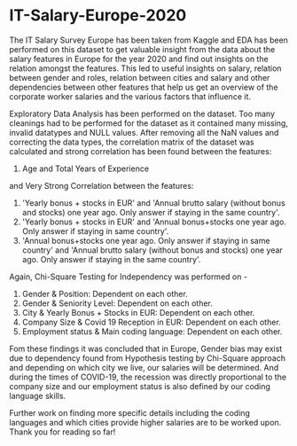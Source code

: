 # IT-Salary-Europe-2020
The IT Salary Survey Europe has been taken from Kaggle and EDA has been performed on this dataset to get valuable insight from the data about the salary features in Europe for the year 2020 and find out insights on the relation amongst the features. This led to useful insights on salary, relation between gender and roles, relation between cities and salary and other dependencies between other features that help us get an overview of the corporate worker salaries and the various factors that influence it.

Exploratory Data Analysis has been performed on the dataset. Too many cleanings had to be performed for the dataset as it contained many missing, invalid datatypes and NULL values. After removing all the NaN values and correcting the data types, the correlation matrix of the dataset was calculated and strong correlation has been found between the features:
1. Age and Total Years of Experience

and Very Strong Correlation between the features:
1. 'Yearly bonus + stocks in EUR' and 'Annual brutto salary (without bonus and stocks) one year ago. Only answer if staying in the same country'.
2. 'Yearly bonus + stocks in EUR' and 'Annual bonus+stocks one year ago. Only answer if staying in same country'.
3.  'Annual bonus+stocks one year ago. Only answer if staying in same country' and 'Annual brutto salary (without bonus and stocks) one year ago. Only answer if staying in the same country'.

Again, Chi-Square Testing for Independency was performed on -
1. Gender & Position: Dependent on each other.
2. Gender & Seniority Level: Dependent on each other.
3. City & Yearly Bonus + Stocks in EUR: Dependent on each other.
4. Company Size & Covid 19 Reception in EUR: Dependent on each other.
5. Employment status & Main coding language: Dependent on each other.

Fom these findings it was concluded that in Europe, Gender bias may exist due to dependency found from Hypothesis testing by Chi-Square approach and depending on which city we live, our salaries will be determined. And during the times of COVID-19, the recession was directly proportional to the company size and our employment status is also defined by our coding language skills. 

Further work on finding more specific details including the coding languages and which cities provide higher salaries are to be worked upon.
Thank you for reading so far!
